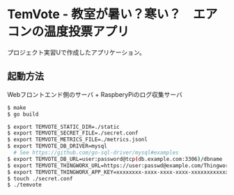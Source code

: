 # TemVote - 教室が暑い？寒い？　エアコンの温度投票アプリ
プロジェクト実習Uで作成したアプリケーション。

## 起動方法
Webフロントエンド側のサーバ + RaspberyPiのログ収集サーバ

```bash
$ make
$ go build

$ export TEMVOTE_STATIC_DIR=./static
$ export TEMVOTE_SECRET_FILE=./secret.conf
$ export TEMVOTE_METRICS_FILE=./metrics.jsonl
$ export TEMVOTE_DB_DRIVER=mysql
  # See https://github.com/go-sql-driver/mysql#examples
$ export TEMVOTE_DB_URL=user:password@tcp(db.example.com:3306)/dbname
$ export TEMVOTE_THINGWORX_URL=https://user:passwd@example.com/Thingworx
$ export TEMVOTE_THINGWORX_APP_KEY=xxxxxxxx-xxxx-xxxx-xxxx-xxxxxxxxxxxx
$ touch ./secret.conf
$ ./temvote
```
